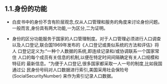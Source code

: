 ## 1.1.身份的功能

* 白皮书中的身份不含有阶层观念,仅从人口管理和服务的角度来讨论身份问题。  一般而言,身份具有两大功能,一为区分,二为证明。

* 身份的区分功能服务于国家的人口管理制度。对于人口管理必须进行人口调查  以及人口登记,联合国1969年发布的《人口登记或类似系统的方法和评估》将人  口登记定义为:“一种个人数据的系统,即连续记录和/或协调联系一个国家常住  人口的每个成员有关信息的机制,以便在特定时间间隔确定有关人口规模和特征的  最新信息。“为便于人口登记,很多国家都采取一人一号的制度,比如我国通过公  民身份号码对人口数据进行索引,美国采用社会保险号\(SocialSecurityNumber\)  来作为索引记录人口数据。



